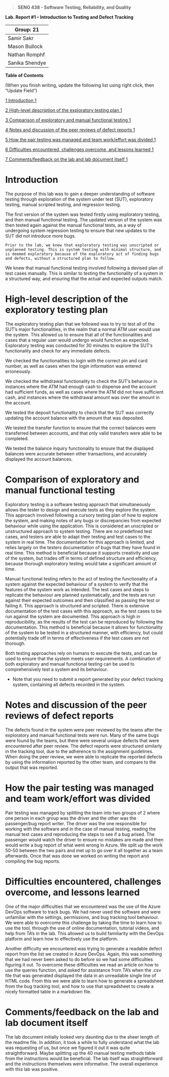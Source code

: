 >   **SENG 438 - Software Testing, Reliability, and Quality**

**Lab. Report \#1 – Introduction to Testing and Defect Tracking**

| Group: 21      |
|-----------------|
| Samir Sakr               |   
| Mason Bullock               |   
| Nathan Romphf               |   
| Sanika Shendye               |   


**Table of Contents**

(When you finish writing, update the following list using right click, then
“Update Field”)

[1 Introduction	1](#_Toc439194677)

[2 High-level description of the exploratory testing plan	1](#_Toc439194678)

[3 Comparison of exploratory and manual functional testing	1](#_Toc439194679)

[4 Notes and discussion of the peer reviews of defect reports	1](#_Toc439194680)

[5 How the pair testing was managed and team work/effort was
divided	1](#_Toc439194681)

[6 Difficulties encountered, challenges overcome, and lessons
learned	1](#_Toc439194682)

[7 Comments/feedback on the lab and lab document itself	1](#_Toc439194683)

# Introduction

The purpose of this lab was to gain a deeper understanding of software testing through exploration of the system under test (SUT), exploratory testing, manual scripted testing, and regression testing. 

The first version of the system was tested firstly using exploratory testing, and then manual functional testing. The updated version of the system was then tested again against the manual functional tests, as a way of undergoing system regression testing to ensure that new updates to the SUT did not introduce more bugs.

	Prior to the lab, we knew that exploratory testing was unscripted or unplanned testing. This is system testing with minimal structure, and is deemed exploratory because of the exploratory act of finding bugs and defects, without a structured plan to follow. 

 We knew that manual functional testing involved following a devised plan of test cases manually. This is similar to testing the functionality of a system in a structured way, and ensuring that the actual and expected outputs match. 

# High-level description of the exploratory testing plan

The exploratory testing plan that we followed was to try to test all of the SUT’s major functionalities, in the realm that a normal ATM user would use the system. This allowed us to ensure that all of the functionalities and cases that a regular user would undergo would function as expected. Exploratory testing was conducted for 30 minutes to explore the SUT’s functionality and check for any immediate defects. 

We checked the functionalities to login with the correct pin and card number, as well as cases when the login information was entered erroneously. 

We checked the withdrawal functionality to check the SUT’s behaviour in instances where the ATM had enough cash to dispense and the account had sufficient funds, as well as cases where the ATM did not have sufficient cash, and instances where the withdrawal amount was over the amount in the account. 

We tested the deposit functionality to check that the SUT was correctly updating the account balance with the amount that was deposited. 

We tested the transfer function to ensure that the correct balances were transferred between accounts, and that only valid transfers were able to be completed. 

We tested the balance inquiry functionality to ensure that the displayed balances were accurate between other transactions, and accurately displayed the account balances. 


# Comparison of exploratory and manual functional testing

Exploratory testing is a software testing approach that simultaneously allows the tester to design and execute tests as they explore the system. This approach involved following a cursory testing plan of how to explore the system, and making notes of any bugs or discrepancies from expected behaviour while using the application. This is considered an unscripted or unstructured approach to system testing. There are no predefined test cases, and testers are able to adapt their testing and test cases to the system in real time. The documentation for this approach is limited, and relies largely on the testers documentation of bugs that they have found in real time. This method is beneficial because it supports creativity and use of the system, but trades off in terms of defined structure and efficiency, because thorough exploratory testing would take a significant amount of time. 

Manual functional testing refers to the act of testing the functionality of a system against the expected behaviour of a system to verify that the features of the system work as intended. The test cases and steps to replicate the behaviour are planned systematically, and the tests are run against their expected outcomes and then classified as passing the test or failing it. This approach is structured and scripted. There is extensive documentation of the test cases with this approach, as the test cases to be run against the system are documented. This approach is high in reproducibility, as the results of the test can be reproduced by following the documentation. This method is beneficial because it allows for functionality of the system to be tested in a structured manner, with efficiency, but could potentially trade off in terms of effectiveness if the test cases are not thorough. 

Both testing approaches rely on humans to execute the tests, and can be used to ensure that the system meets user requirements. A combination of both exploratory and manual functional testing can be used to comprehensively test a system and its behaviour. 


-   Note that you need to submit a report generated by your defect tracking
    system, containing all defects recorded in the system.

# Notes and discussion of the peer reviews of defect reports

The defects found in the system were peer reviewed by the teams after the exploratory and manual functional tests were run. Many of the same bugs were found by the teams, but there were several unique defects that were encountered after peer review. The defect reports were structured similarly in the tracking tool, due to the adherence to the assignment guidelines. When doing the peer review, we were able to replicate the reported defects by using the information reported by the other team, and compare to the output that was reported. 

# How the pair testing was managed and team work/effort was divided 

Pair testing was managed by splitting the team into two groups of 2 where one person in each group was the driver and the other was the passenger/bug report writer. The driver was the one responsible for working with the software and in the case of manual testing, reading the manual test cases and reproducing the steps to see if a bug arised. The passenger would watch the driver to ensure no mistakes are made and then would write a bug report of what went wrong in Azure. We split up the work 50-50 between the two pairs and met up to go over it all together as a team afterwards. Once that was done we worked on writing the report and compiling the bug reports.

# Difficulties encountered, challenges overcome, and lessons learned

One of the major difficulties that we encountered was the use of the Azure DevOps software to track bugs. We had never used the software and were unfamiliar with the settings, permissions, and bug tracking tool behaviour. We were able to overcome this challenge by taking the time to learn how to use the tool, through the use of online documentation, tutorial videos, and help from TA’s in the lab. This allowed us to build familiarity with the DevOps platform and learn how to effectively use the platform. 

Another difficulty we encountered was trying to generate a readable defect report from the list we created in Azure DevOps. Again, this was something that we had never been asked to do before so we had some difficulties figuring it out. To overcome these difficulties we read an article on how to use the queries function, and asked for assistance from TA’s when the .csv file that was generated displayed the data in an unreadable single line of HTML code. From this we were able to learn how to generate a spreadsheet from the bug tracking tool, and how to use that spreadsheet to create a nicely formatted table in a markdown file.

# Comments/feedback on the lab and lab document itself

The lab document initially looked very daunting due to the sheer length of the readme file. In addition, it took a while to fully understand what the lab was requesting of us, but once we figured it out it was quite straightforward. Maybe splitting up the 40 manual testing methods table from the instructions would be beneficial. The lab itself was straightforward and the instructions themselves were informative. The overall experience with this lab was positive. 

